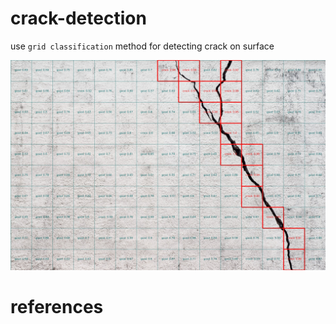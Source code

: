 # crack-detection
use `grid classification` method for detecting crack on surface

![res](assets/res.jpg)

# references